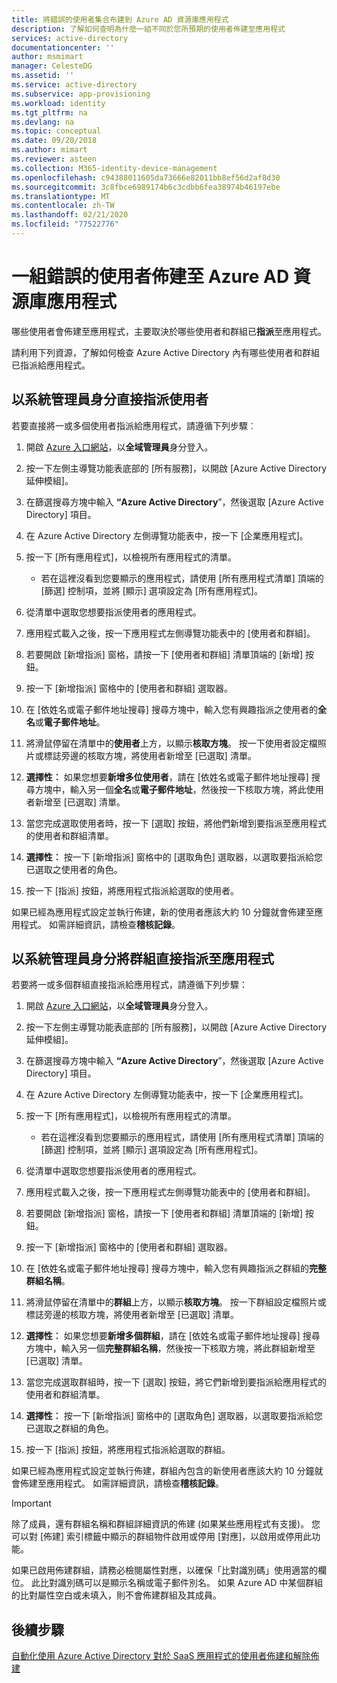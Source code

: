 ```yaml
---
title: 將錯誤的使用者集合布建到 Azure AD 資源庫應用程式
description: 了解如何查明為什麼一組不同於您所預期的使用者佈建至應用程式
services: active-directory
documentationcenter: ''
author: msmimart
manager: CelesteDG
ms.assetid: ''
ms.service: active-directory
ms.subservice: app-provisioning
ms.workload: identity
ms.tgt_pltfrm: na
ms.devlang: na
ms.topic: conceptual
ms.date: 09/20/2018
ms.author: mimart
ms.reviewer: asteen
ms.collection: M365-identity-device-management
ms.openlocfilehash: c94388011605da73666e82011bb8ef56d2af8d30
ms.sourcegitcommit: 3c8fbce6989174b6c3cdbb6fea38974b46197ebe
ms.translationtype: MT
ms.contentlocale: zh-TW
ms.lasthandoff: 02/21/2020
ms.locfileid: "77522776"
---
```

# <a name="wrong-set-of-users-are-being-provisioned-to-an-azure-ad-gallery-application"></a>一組錯誤的使用者佈建至 Azure AD 資源庫應用程式

哪些使用者會佈建至應用程式，主要取決於哪些使用者和群組已**指派**至應用程式。

請利用下列資源，了解如何檢查 Azure Active Directory 內有哪些使用者和群組已指派給應用程式。

## <a name="assign-a-user-directly-as-an-administrator"></a>以系統管理員身分直接指派使用者

若要直接將一或多個使用者指派給應用程式，請遵循下列步驟︰

1. 開啟 [Azure 入口網站](https://portal.azure.com/)，以**全域管理員**身分登入。

2. 按一下左側主導覽功能表底部的 [所有服務]，以開啟 [Azure Active Directory 延伸模組]。

3. 在篩選搜尋方塊中輸入 **“Azure Active Directory**”，然後選取 [Azure Active Directory] 項目。

4. 在 Azure Active Directory 左側導覽功能表中，按一下 [企業應用程式]。

5. 按一下 [所有應用程式]，以檢視所有應用程式的清單。

   * 若在這裡沒看到您要顯示的應用程式，請使用 [所有應用程式清單] 頂端的 [篩選] 控制項，並將 [顯示] 選項設定為 [所有應用程式]。

6. 從清單中選取您想要指派使用者的應用程式。

7. 應用程式載入之後，按一下應用程式左側導覽功能表中的 [使用者和群組]。

8. 若要開啟 [新增指派] 窗格，請按一下 [使用者和群組] 清單頂端的 [新增] 按鈕。

9. 按一下 [新增指派] 窗格中的 [使用者和群組] 選取器。

10. 在 [依姓名或電子郵件地址搜尋] 搜尋方塊中，輸入您有興趣指派之使用者的**全名**或**電子郵件地址**。

11. 將滑鼠停留在清單中的**使用者**上方，以顯示**核取方塊**。 按一下使用者設定檔照片或標誌旁邊的核取方塊，將使用者新增至 [已選取] 清單。

12. **選擇性︰** 如果您想要**新增多位使用者**，請在 [依姓名或電子郵件地址搜尋] 搜尋方塊中，輸入另一個**全名**或**電子郵件地址**，然後按一下核取方塊，將此使用者新增至 [已選取] 清單。

13. 當您完成選取使用者時，按一下 [選取] 按鈕，將他們新增到要指派至應用程式的使用者和群組清單。

14. **選擇性︰** 按一下 [新增指派] 窗格中的 [選取角色] 選取器，以選取要指派給您已選取之使用者的角色。

15. 按一下 [指派] 按鈕，將應用程式指派給選取的使用者。

如果已經為應用程式設定並執行佈建，新的使用者應該大約 10 分鐘就會佈建至應用程式。 如需詳細資訊，請檢查**稽核記錄**。

## <a name="assign-a-group-directly-to-an-application-as-an-administrator"></a>以系統管理員身分將群組直接指派至應用程式

若要將一或多個群組直接指派給應用程式，請遵循下列步驟：

1. 開啟 [Azure 入口網站](https://portal.azure.com/)，以**全域管理員**身分登入。

2. 按一下左側主導覽功能表底部的 [所有服務]，以開啟 [Azure Active Directory 延伸模組]。

3. 在篩選搜尋方塊中輸入 **“Azure Active Directory**”，然後選取 [Azure Active Directory] 項目。

4. 在 Azure Active Directory 左側導覽功能表中，按一下 [企業應用程式]。

5. 按一下 [所有應用程式]，以檢視所有應用程式的清單。

   * 若在這裡沒看到您要顯示的應用程式，請使用 [所有應用程式清單] 頂端的 [篩選] 控制項，並將 [顯示] 選項設定為 [所有應用程式]。

6. 從清單中選取您想要指派使用者的應用程式。

7. 應用程式載入之後，按一下應用程式左側導覽功能表中的 [使用者和群組]。

8. 若要開啟 [新增指派] 窗格，請按一下 [使用者和群組] 清單頂端的 [新增] 按鈕。

9. 按一下 [新增指派] 窗格中的 [使用者和群組] 選取器。

10. 在 [依姓名或電子郵件地址搜尋] 搜尋方塊中，輸入您有興趣指派之群組的**完整群組名稱**。

11. 將滑鼠停留在清單中的**群組**上方，以顯示**核取方塊**。 按一下群組設定檔照片或標誌旁邊的核取方塊，將使用者新增至 [已選取] 清單。

12. **選擇性︰** 如果您想要**新增多個群組**，請在 [依姓名或電子郵件地址搜尋] 搜尋方塊中，輸入另一個**完整群組名稱**，然後按一下核取方塊，將此群組新增至 [已選取] 清單。

13. 當您完成選取群組時，按一下 [選取] 按鈕，將它們新增到要指派給應用程式的使用者和群組清單。

14. **選擇性︰** 按一下 [新增指派] 窗格中的 [選取角色] 選取器，以選取要指派給您已選取之群組的角色。

15. 按一下 [指派] 按鈕，將應用程式指派給選取的群組。

如果已經為應用程式設定並執行佈建，群組內包含的新使用者應該大約 10 分鐘就會佈建至應用程式。 如需詳細資訊，請檢查**稽核記錄**。

>[!IMPORTANT]
>除了成員，還有群組名稱和群組詳細資訊的佈建 (如果某些應用程式有支援)。 您可以對 [佈建] 索引標籤中顯示的群組物件啟用或停用 [對應]，以啟用或停用此功能。 
>
>

如果已啟用佈建群組，請務必檢閱屬性對應，以確保「比對識別碼」使用適當的欄位。 此比對識別碼可以是顯示名稱或電子郵件別名。 如果 Azure AD 中某個群組的比對屬性空白或未填入，則不會佈建群組及其成員。

## <a name="next-steps"></a>後續步驟
[自動化使用 Azure Active Directory 對於 SaaS 應用程式的使用者佈建和解除佈建](user-provisioning.md)
